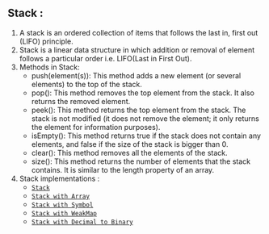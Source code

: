 ## Stack : 

1. A stack is an ordered collection of items that follows the last in, first out (LIFO) principle.
2. Stack is a linear data structure in which addition or removal of element follows a particular order i.e. LIFO(Last in First Out).
3. Methods in Stack:
   * push(element(s)): This method adds a new element (or several elements) to the top of the stack.
   * pop(): This method removes the top element from the stack. It also returns the removed element.
   * peek(): This method returns the top element from the stack. The stack is not modified (it does not remove the element; it only returns the element for information purposes).
   * isEmpty(): This method returns true if the stack does not contain any elements, and false if the size of the stack is bigger than 0.
   * clear(): This method removes all the elements of the stack.
   * size(): This method returns the number of elements that the stack contains. It is similar to the length property of an array.
4. Stack implementations :
    * [`Stack`](../src/stack/stack.js)
    * [`Stack with Array`](../src/stack/stack-array.js) 
    * [`Stack with Symbol`](../src/stack/stack-symbols.js)
    * [`Stack with WeakMap`](../src/stack/stack-weak-map.js)
    * [`Stack with Decimal to Binary`](../src/stack/stack-decimal-binary.js)